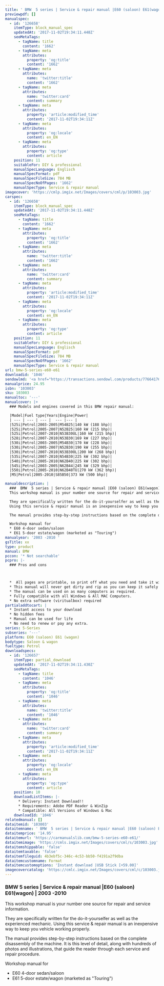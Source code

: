 ```yaml
---
title: ' BMW  5 series | Service & repair manual |E60 (saloon) E61(wagon) | 2003 -2010 '
previewpdf: []
manualspec:
  - id: '126658'
    itemType: block_manual_spec
    updatedAt: '2017-11-02T19:34:11.448Z'
    seoMetaTags:
      - tagName: title
        content: '1662'
      - tagName: meta
        attributes:
          property: 'og:title'
          content: '1662'
      - tagName: meta
        attributes:
          name: 'twitter:title'
          content: '1662'
      - tagName: meta
        attributes:
          name: 'twitter:card'
          content: summary
      - tagName: meta
        attributes:
          property: 'article:modified_time'
          content: '2017-11-02T19:34:11Z'
      - tagName: meta
        attributes:
          property: 'og:locale'
          content: en_EN
      - tagName: meta
        attributes:
          property: 'og:type'
          content: article
    position: 11
    suitableFor: DIY & professional
    manualSpecLanguage: Englisch
    manualSpecFormat: pdf
    manualSpecFileSize: 784 MB
    manualSpecNoOfPages: '1662'
    manualSpecType: Service & repair manual
imagecover: 'https://cmlp.imgix.net/Images/covers/cml/p/103003.jpg'
carspec:
  - id: '126658'
    itemType: block_manual_spec
    updatedAt: '2017-11-02T19:34:11.448Z'
    seoMetaTags:
      - tagName: title
        content: '1662'
      - tagName: meta
        attributes:
          property: 'og:title'
          content: '1662'
      - tagName: meta
        attributes:
          name: 'twitter:title'
          content: '1662'
      - tagName: meta
        attributes:
          name: 'twitter:card'
          content: summary
      - tagName: meta
        attributes:
          property: 'article:modified_time'
          content: '2017-11-02T19:34:11Z'
      - tagName: meta
        attributes:
          property: 'og:locale'
          content: en_EN
      - tagName: meta
        attributes:
          property: 'og:type'
          content: article
    position: 11
    suitableFor: DIY & professional
    manualSpecLanguage: Englisch
    manualSpecFormat: pdf
    manualSpecFileSize: 784 MB
    manualSpecNoOfPages: '1662'
    manualSpecType: Service & repair manual
url: bmw-5-series-e60-e61
downloadid: '1046'
sendowlmd: '<a href="https://transactions.sendowl.com/products/77664176/D450171E/add_to_cart" rel="nofollow"><img src="https://transactions.sendowl.com/assets/external/add-to-cart.png" /></a><script type="text/javascript" src="https://transactions.sendowl.com/assets/sendowl.js" ></script>'
manualprice: 24.95
isbn: '103003'
sku: 103003
manualtoc: '---'
manualcover: |+
  ### Models and engines covered in this BMW repair manual:

  |Model|Fuel type|Years|Engine|Power|
  | --- | --- | --- |  --- |--- |
  |525i|Petrol|2003-2005|M54B25|140 kW (188 bhp)|
  |525i|Petrol|2005-2007|N52B25|160 kW (215 bhp)|
  |525i|Petrol|2007-2010|N53B30UL|160 kW (215 bhp)|
  |528i|Petrol|2007-2010|N53B30|169 kW (227 bhp)|
  |530i|Petrol|2003-2005|M54B30|170 kW (228 bhp)|
  |530i|Petrol|2005-2007|N52B30|190 kW (255 bhp)|
  |530i|Petrol|2007-2010|N53B30OL|200 kW (268 bhp)|
  |535i|Petrol|2007-2010|N54B30|225 kW (302 bhp)|
  |540i|Petrol|2005-2010|N62B40|225 kW (302 bhp)|
  |545i|Petrol|2003-2005|N62B44|245 kW (329 bhp)|
  |550i|Petrol|2005-2010|N62B48TÜ|270 kW (362 bhp)|
  |M5|Petrol|2005-2010|S85B50|373 kW (500 bhp)|

manualdescription: |
  ###  BMW  5 series | Service & repair manual |E60 (saloon) E61(wagon) | 2003 -2010 
  This workshop manual is your number one source for repair and service information. 

  They are specifically written for the do-it-yourselfer as well as the experienced mechanic. 
  Using this service & repair manual is an inexpensive way to keep you vehicle working properly. 

  The manual provides step-by-step instructions based on the complete disassembly of the machine. It is this level of detail, along with hundreds of photos and illustrations, that guide the reader through each service and repair procedure. 

  Workshop manual for
  * E60 4-door sedan/saloon 
  * E61 5-door estate/wagon (marketed as "Touring")
manualyear: '2003 -2010 '
gsTitle: xx
type: product
manual: BMW
pccon: '* Not searchable'
pcpro: |-
  ### Pros and cons



  *  All pages are printable, so print off what you need and take it with you into the garage or workshop
  * This manual will never get dirty and rip as you can keep it safely on your PC and print the pages you need in matter of seconds.
  * The manual can be used on as many computers as required.
  * Fully compatible with all Windows & All MAC Computers.
  * No extra software (viritualbox) required
partialaddtocart: |
  * Instant access to your download
  * No hidden fees
  * Manual can be used for life
  * No need to renew or pay any extra.
series: 5-Series
subseries: '---'
platform: E60 (saloon) E61 (wagon)
bodytype: Saloon & wagon
fueltype: Petrol
downloadspecs:
  - id: '126657'
    itemType: partial_download
    updatedAt: '2017-11-02T19:34:11.430Z'
    seoMetaTags:
      - tagName: title
        content: '1046'
      - tagName: meta
        attributes:
          property: 'og:title'
          content: '1046'
      - tagName: meta
        attributes:
          name: 'twitter:title'
          content: '1046'
      - tagName: meta
        attributes:
          name: 'twitter:card'
          content: summary
      - tagName: meta
        attributes:
          property: 'article:modified_time'
          content: '2017-11-02T19:34:11Z'
      - tagName: meta
        attributes:
          property: 'og:locale'
          content: en_EN
      - tagName: meta
        attributes:
          property: 'og:type'
          content: article
    position: 10
    downloadListItems: |-
      * Delivery: Instant Download!! 
      * Requirements: Adobe PDF Reader & WinZip 
      * Compatible: All Versions of Windows & Mac 
    downloadId: '1046'
relatedmanual: []
dataitemid: '103003'
dataitemname: ' BMW  5 series | Service & repair manual |E60 (saloon) E61(wagon) | 2003 -2010 '
dataitemprice: '14.95'
dataitemurl: 'https://carmanualslib.com/bmw-5-series-e60-e61/'
dataitemimage: 'https://cmls.imgix.net/Images/covers/cml/s/103003.jpg'
dataitemshippable: 'false'
dataitemtaxable: 'false'
dataitemfileguid: 4b3ebf5c-346c-4c53-bb50-f4191a2f9dba
dataitemcustomname: Format
dataitemcustomoptions: 'Instant download |USB Stick [+59.00]'
imagecovercatalog: 'https://cmlc.imgix.net/Images/covers/cml/c/103003.jpg'
---
```


###  BMW  5 series | Service & repair manual |E60 (saloon) E61(wagon) | 2003 -2010 
This workshop manual is your number one source for repair and service information. 

They are specifically written for the do-it-yourselfer as well as the experienced mechanic. 
Using this service & repair manual is an inexpensive way to keep you vehicle working properly. 

The manual provides step-by-step instructions based on the complete disassembly of the machine. It is this level of detail, along with hundreds of photos and illustrations, that guide the reader through each service and repair procedure. 

Workshop manual for
* E60 4-door sedan/saloon 
* E61 5-door estate/wagon (marketed as "Touring")
